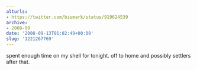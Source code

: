 ```yaml
---
alturls:
- https://twitter.com/bismark/status/919624539
archive:
- 2008-09
date: '2008-09-13T01:02:49+00:00'
slug: '1221267769'
---
```


spent enough time on my shell for tonight. off to home and possibly settlers after that.


